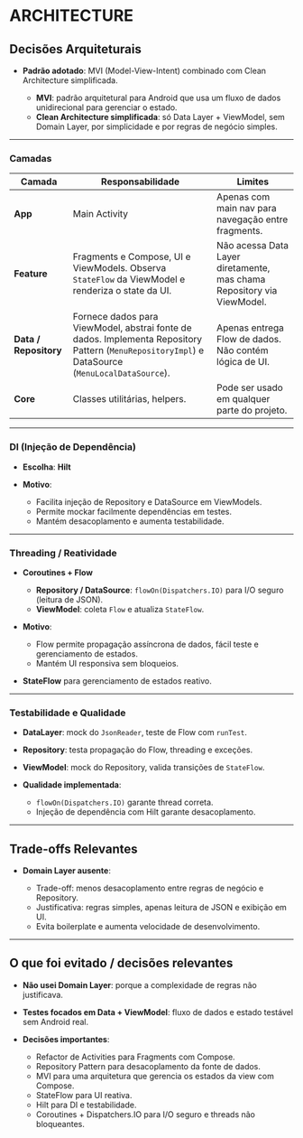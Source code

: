 # ARCHITECTURE

## Decisões Arquiteturais

* **Padrão adotado**:
  MVI (Model-View-Intent) combinado com Clean Architecture simplificada.

  * **MVI**: padrão arquitetural para Android que usa um fluxo de dados unidirecional para gerenciar o estado.
  * **Clean Architecture simplificada**: só Data Layer + ViewModel, sem Domain Layer, por simplicidade e por regras de negócio simples.

---

### Camadas

| Camada                 | Responsabilidade                                                                                                                                 | Limites                                                                |
| ---------------------- | ------------------------------------------------------------------------------------------------------------------------------------------------ | ---------------------------------------------------------------------- |
| **App** | Main Activity                                                                                                                                                   | Apenas com main nav para navegação entre fragments. |
| **Feature** | Fragments e Compose, UI e ViewModels. Observa `StateFlow` da ViewModel e renderiza o state da UI.                                                           | Não acessa Data Layer diretamente, mas chama Repository via ViewModel. |
| **Data / Repository**  | Fornece dados para ViewModel, abstrai fonte de dados. Implementa Repository Pattern (`MenuRepositoryImpl`) e DataSource (`MenuLocalDataSource`). | Apenas entrega Flow de dados. Não contém lógica de UI.                 |
| **Core**               | Classes utilitárias, helpers.                                                                                                                    | Pode ser usado em qualquer parte do projeto.                           |

---

### DI (Injeção de Dependência)

* **Escolha**: **Hilt**
* **Motivo**:

  * Facilita injeção de Repository e DataSource em ViewModels.
  * Permite mockar facilmente dependências em testes.
  * Mantém desacoplamento e aumenta testabilidade.

---

### Threading / Reatividade

* **Coroutines + Flow**

  * **Repository / DataSource**: `flowOn(Dispatchers.IO)` para I/O seguro (leitura de JSON).
  * **ViewModel**: coleta `Flow` e atualiza `StateFlow`.
* **Motivo**:

  * Flow permite propagação assíncrona de dados, fácil teste e gerenciamento de estados.
  * Mantém UI responsiva sem bloqueios.
* **StateFlow** para gerenciamento de estados reativo.

---

### Testabilidade e Qualidade

* **DataLayer**: mock do `JsonReader`, teste de Flow com `runTest`.
* **Repository**: testa propagação do Flow, threading e exceções.
* **ViewModel**: mock do Repository, valida transições de `StateFlow`.
* **Qualidade implementada**:

  * `flowOn(Dispatchers.IO)` garante thread correta.
  * Injeção de dependência com Hilt garante desacoplamento.

---

## Trade-offs Relevantes

* **Domain Layer ausente**:

  * Trade-off: menos desacoplamento entre regras de negócio e Repository.
  * Justificativa: regras simples, apenas leitura de JSON e exibição em UI.
  * Evita boilerplate e aumenta velocidade de desenvolvimento.

---

## O que foi evitado / decisões relevantes

* **Não usei Domain Layer**: porque a complexidade de regras não justificava.
* **Testes focados em Data + ViewModel**: fluxo de dados e estado testável sem Android real.
* **Decisões importantes**:

  * Refactor de Activities para Fragments com Compose.
  * Repository Pattern para desacoplamento da fonte de dados.
  * MVI para uma arquitetura que gerencia os estados da view com Compose.
  * StateFlow para UI reativa.
  * Hilt para DI e testabilidade.
  * Coroutines + Dispatchers.IO para I/O seguro e threads não bloqueantes.


